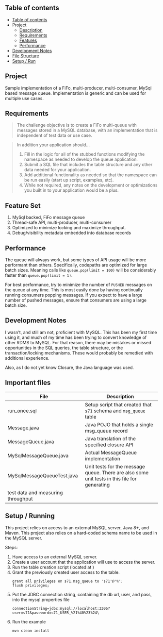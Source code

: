 ## Table of contents
* [Table of contents](#table-of-contents)
* Project
  * [Description](#project)
  * [Requirements](#requirements)
  * [Features](#feature-set)
  * [Performance](#performance)
* [Development Notes](#development-notes)
* [File Structure](#important-files)
* [Setup / Run](#setup--running)


## Project
Sample implementation of a FiFo, multi-producer, multi-consumer, MySql based message queue. Implementation
is generic and can be used for multiple use cases. 

## Requirements 
> The challenge objective is to create a FiFo multi-queue with messages stored in a MySQL database, with an implementation that is independent of test data or use case.
  
>  In addition your application should...
>  1. Fill in the logic for all of the stubbed functions modifying the namespace as needed to develop the queue application.
>  2. Submit a SQL file that includes the table structure and any other data needed for your application.
>  3. Add additional functionality as needed so that the namespace can be run easily (start up script, examples, etc).
>  4. While not required, any notes on the development or optimizations you built in to your application would be a plus.

## Feature Set
1. MySql backed, FiFo message queue
1. Thread-safe API, multi-producer, multi-consumer 
1. Optimized to minimize locking and maximize throughput.
1. Debug/visibility metadata embedded into database records 


## Performance
The queue will always work, but some types of API usage will be more performant than others.
Specifically, codepaths are optimized for large batch sizes. Meaning calls like `queue.pop(limit = 100)` will be 
considerably faster than `queue.pop(limit = 1)`. 

For best performance, try to minimize the number of `PUSHED` messages on the queue at any time. This is most
easily done by having continually running consumers popping messages. If you expect to have a large number of
pushed messages, ensure that consumers are using a large batch size.

## Development Notes
I wasn't, and still am not, proficient with MySQL. This has been my first time using it, and much of my time has been
trying to convert knowledge of other RDMS to MySQL. For that reason, there may be mistakes or missed opportunities in the 
SQL queries, the table structure, or the transaction/locking mechanisms. These would probably be remedied with additional
experience. 

Also, as I do not yet know Closure, the Java language was used.

## Important files
| File | Description |
| ---- | ----------- |
| run_once.sql | Setup script that created that `s71` schema and `msg_queue` table |
| Message.java | Java POJO that holds a single msg_queue record |
| MessageQueue.java | Java translation of the specified closure API |
| MySqlMessageQueue.java | Actual MessageQueue implementation |
| MySqlMessageQueueTest.java | Unit tests for the message queue. There are also some unit tests in this file for generating
test data and measuring throughput | 


## Setup / Running
This project relies on access to an external MySQL server, Java 8+, and Maven. This project also relies on a hard-coded 
schema name to be used in the MySQL server.

Steps:
1. Have access to an external MySQL server.
1. Create a user account that the application will use to access the server.
1. Run the table creation script (located at <todo>)
1. Grant the previously created user access to the table.
    ```mysql
    grant all privileges on s71.msg_queue to 's71'@'%';
    flush privileges;
    ```
1. Put the JDBC connection string, containing the db url, user, and pass, into the mysql.properties file <todo>
   ```properties
   connectionString=jdbc:mysql://localhost:3306?user=s71&password=s71_USER_%21%40%23%24\
   ```
1. Run the example
   ```
   mvn clean install
```
